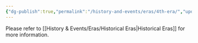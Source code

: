 ```yaml
---
{"dg-publish":true,"permalink":"/history-and-events/eras/4th-era/","updated":"2025-06-10T19:11:47.433+01:00"}
---
```


Please refer to [[History & Events/Eras/Historical Eras\|Historical Eras]] for more information. 